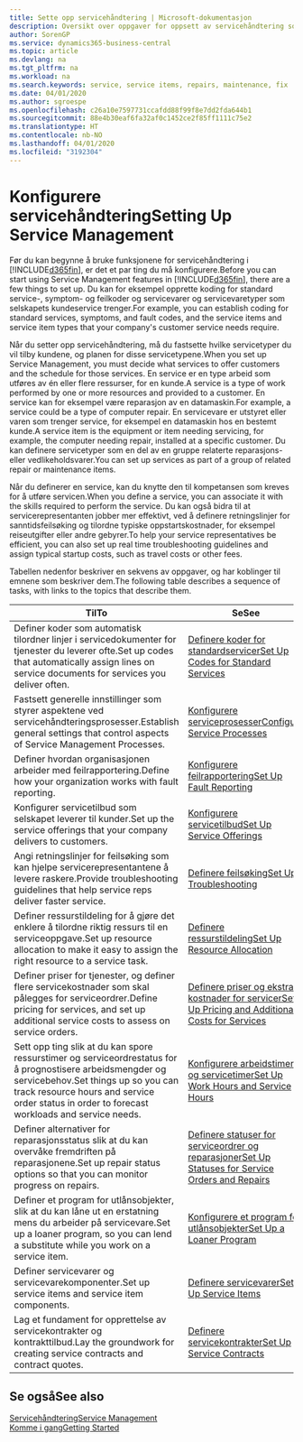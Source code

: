 ```yaml
---
title: Sette opp servicehåndtering | Microsoft-dokumentasjon
description: Oversikt over oppgaver for oppsett av servicehåndtering som er tilpasset måten organisasjonene håndterer tjenestene på.
author: SorenGP
ms.service: dynamics365-business-central
ms.topic: article
ms.devlang: na
ms.tgt_pltfrm: na
ms.workload: na
ms.search.keywords: service, service items, repairs, maintenance, fix
ms.date: 04/01/2020
ms.author: sgroespe
ms.openlocfilehash: c26a10e7597731ccafdd88f99f8e7dd2fda644b1
ms.sourcegitcommit: 88e4b30eaf6fa32af0c1452ce2f85ff1111c75e2
ms.translationtype: HT
ms.contentlocale: nb-NO
ms.lasthandoff: 04/01/2020
ms.locfileid: "3192304"
---
```

# <a name="setting-up-service-management"></a><span data-ttu-id="1f265-103">Konfigurere servicehåndtering</span><span class="sxs-lookup"><span data-stu-id="1f265-103">Setting Up Service Management</span></span>
<span data-ttu-id="1f265-104">Før du kan begynne å bruke funksjonene for servicehåndtering i [!INCLUDE[d365fin](includes/d365fin_md.md)], er det et par ting du må konfigurere.</span><span class="sxs-lookup"><span data-stu-id="1f265-104">Before you can start using Service Management features in [!INCLUDE[d365fin](includes/d365fin_md.md)], there are a few things to set up.</span></span> <span data-ttu-id="1f265-105">Du kan for eksempel opprette koding for standard service-, symptom- og feilkoder og servicevarer og servicevaretyper som selskapets kundeservice trenger.</span><span class="sxs-lookup"><span data-stu-id="1f265-105">For example, you can establish coding for standard services, symptoms, and fault codes, and the service items and service item types that your company's customer service needs require.</span></span>  

<span data-ttu-id="1f265-106">Når du setter opp servicehåndtering, må du fastsette hvilke servicetyper du vil tilby kundene, og planen for disse servicetypene.</span><span class="sxs-lookup"><span data-stu-id="1f265-106">When you set up Service Management, you must decide what services to offer customers and the schedule for those services.</span></span> <span data-ttu-id="1f265-107">En service er en type arbeid som utføres av én eller flere ressurser, for en kunde.</span><span class="sxs-lookup"><span data-stu-id="1f265-107">A service is a type of work performed by one or more resources and provided to a customer.</span></span> <span data-ttu-id="1f265-108">En service kan for eksempel være reparasjon av en datamaskin.</span><span class="sxs-lookup"><span data-stu-id="1f265-108">For example, a service could be a type of computer repair.</span></span> <span data-ttu-id="1f265-109">En servicevare er utstyret eller varen som trenger service, for eksempel en datamaskin hos en bestemt kunde.</span><span class="sxs-lookup"><span data-stu-id="1f265-109">A service item is the equipment or item needing servicing, for example, the computer needing repair, installed at a specific customer.</span></span> <span data-ttu-id="1f265-110">Du kan definere servicetyper som en del av en gruppe relaterte reparasjons- eller vedlikeholdsvarer.</span><span class="sxs-lookup"><span data-stu-id="1f265-110">You can set up services as part of a group of related repair or maintenance items.</span></span>  
  
<span data-ttu-id="1f265-111">Når du definerer en service, kan du knytte den til kompetansen som kreves for å utføre servicen.</span><span class="sxs-lookup"><span data-stu-id="1f265-111">When you define a service, you can associate it with the skills required to perform the service.</span></span> <span data-ttu-id="1f265-112">Du kan også bidra til at servicerepresentanten jobber mer effektivt, ved å definere retningslinjer for sanntidsfeilsøking og tilordne typiske oppstartskostnader, for eksempel reiseutgifter eller andre gebyrer.</span><span class="sxs-lookup"><span data-stu-id="1f265-112">To help your service representatives be efficient, you can also set up real time troubleshooting guidelines and assign typical startup costs, such as travel costs or other fees.</span></span>  

<span data-ttu-id="1f265-113">Tabellen nedenfor beskriver en sekvens av oppgaver, og har koblinger til emnene som beskriver dem.</span><span class="sxs-lookup"><span data-stu-id="1f265-113">The following table describes a sequence of tasks, with links to the topics that describe them.</span></span>  
  
| <span data-ttu-id="1f265-114">Til</span><span class="sxs-lookup"><span data-stu-id="1f265-114">To</span></span> | <span data-ttu-id="1f265-115">Se</span><span class="sxs-lookup"><span data-stu-id="1f265-115">See</span></span> |
| --- | --- |
| <span data-ttu-id="1f265-116">Definer koder som automatisk tilordner linjer i servicedokumenter for tjenester du leverer ofte.</span><span class="sxs-lookup"><span data-stu-id="1f265-116">Set up codes that automatically assign lines on service documents for services you deliver often.</span></span> |[<span data-ttu-id="1f265-117">Definere koder for standardservicer</span><span class="sxs-lookup"><span data-stu-id="1f265-117">Set Up Codes for Standard Services</span></span>](service-how-setup-service-coding.md)|
| <span data-ttu-id="1f265-118">Fastsett generelle innstillinger som styrer aspektene ved servicehåndteringsprosesser.</span><span class="sxs-lookup"><span data-stu-id="1f265-118">Establish general settings that control aspects of Service Management Processes.</span></span>|[<span data-ttu-id="1f265-119">Konfigurere serviceprosesser</span><span class="sxs-lookup"><span data-stu-id="1f265-119">Configure Service Processes</span></span>](service-setup-service-processes.md)|
| <span data-ttu-id="1f265-120">Definer hvordan organisasjonen arbeider med feilrapportering.</span><span class="sxs-lookup"><span data-stu-id="1f265-120">Define how your organization works with fault reporting.</span></span> |[<span data-ttu-id="1f265-121">Konfigurere feilrapportering</span><span class="sxs-lookup"><span data-stu-id="1f265-121">Set Up Fault Reporting</span></span>](service-how-setup-fault-reporting.md) |
| <span data-ttu-id="1f265-122">Konfigurer servicetilbud som selskapet leverer til kunder.</span><span class="sxs-lookup"><span data-stu-id="1f265-122">Set up the service offerings that your company delivers to customers.</span></span>|[<span data-ttu-id="1f265-123">Konfigurere servicetilbud</span><span class="sxs-lookup"><span data-stu-id="1f265-123">Set Up Service Offerings</span></span>](service-how-setup-service-offerings.md)|
| <span data-ttu-id="1f265-124">Angi retningslinjer for feilsøking som kan hjelpe servicerepresentantene å levere raskere.</span><span class="sxs-lookup"><span data-stu-id="1f265-124">Provide troubleshooting guidelines that help service reps deliver faster service.</span></span> |[<span data-ttu-id="1f265-125">Definere feilsøking</span><span class="sxs-lookup"><span data-stu-id="1f265-125">Set Up Troubleshooting</span></span>](service-how-setup-troubleshooting.md) |
| <span data-ttu-id="1f265-126">Definer ressurstildeling for å gjøre det enklere å tilordne riktig ressurs til en serviceoppgave.</span><span class="sxs-lookup"><span data-stu-id="1f265-126">Set up resource allocation to make it easy to assign the right resource to a service task.</span></span> |[<span data-ttu-id="1f265-127">Definere ressurstildeling</span><span class="sxs-lookup"><span data-stu-id="1f265-127">Set Up Resource Allocation</span></span>](service-how-setup-resource-allocation.md) |
| <span data-ttu-id="1f265-128">Definer priser for tjenester, og definer flere servicekostnader som skal pålegges for serviceordrer.</span><span class="sxs-lookup"><span data-stu-id="1f265-128">Define pricing for services, and set up additional service costs to assess on service orders.</span></span> |[<span data-ttu-id="1f265-129">Definere priser og ekstra kostnader for servicer</span><span class="sxs-lookup"><span data-stu-id="1f265-129">Set Up Pricing and Additional Costs for Services</span></span>](service-how-setup-service-costs-pricing.md)|
| <span data-ttu-id="1f265-130">Sett opp ting slik at du kan spore ressurstimer og serviceordrestatus for å prognostisere arbeidsmengder og servicebehov.</span><span class="sxs-lookup"><span data-stu-id="1f265-130">Set things up so you can track resource hours and service order status in order to forecast workloads and service needs.</span></span>|[<span data-ttu-id="1f265-131">Konfigurere arbeidstimer og servicetimer</span><span class="sxs-lookup"><span data-stu-id="1f265-131">Set Up Work Hours and Service Hours</span></span>](service-how-setup-work-service-hours.md)|
| <span data-ttu-id="1f265-132">Definer alternativer for reparasjonsstatus slik at du kan overvåke fremdriften på reparasjonene.</span><span class="sxs-lookup"><span data-stu-id="1f265-132">Set up repair status options so that you can monitor progress on repairs.</span></span> | [<span data-ttu-id="1f265-133">Definere statuser for serviceordrer og reparasjoner</span><span class="sxs-lookup"><span data-stu-id="1f265-133">Set Up Statuses for Service Orders and Repairs</span></span>](service-order-repair-status.md)|
| <span data-ttu-id="1f265-134">Definer et program for utlånsobjekter, slik at du kan låne ut en erstatning mens du arbeider på servicevare.</span><span class="sxs-lookup"><span data-stu-id="1f265-134">Set up a loaner program, so you can lend a substitute while you work on a service item.</span></span> |[<span data-ttu-id="1f265-135">Konfigurere et program for utlånsobjekter</span><span class="sxs-lookup"><span data-stu-id="1f265-135">Set Up a Loaner Program</span></span>](service-how-setup-loaner-program.md) |
| <span data-ttu-id="1f265-136">Definer servicevarer og servicevarekomponenter.</span><span class="sxs-lookup"><span data-stu-id="1f265-136">Set up service items and service item components.</span></span> |[<span data-ttu-id="1f265-137">Definere servicevarer</span><span class="sxs-lookup"><span data-stu-id="1f265-137">Set Up Service Items</span></span>](service-how-setup-service-items.md) |
| <span data-ttu-id="1f265-138">Lag et fundament for opprettelse av servicekontrakter og kontrakttilbud.</span><span class="sxs-lookup"><span data-stu-id="1f265-138">Lay the groundwork for creating service contracts and contract quotes.</span></span> |[<span data-ttu-id="1f265-139">Definere servicekontrakter</span><span class="sxs-lookup"><span data-stu-id="1f265-139">Set Up Service Contracts</span></span>](service-how-setup-service-contracts.md) |

## <a name="see-also"></a><span data-ttu-id="1f265-140">Se også</span><span class="sxs-lookup"><span data-stu-id="1f265-140">See also</span></span>
[<span data-ttu-id="1f265-141">Servicehåndtering</span><span class="sxs-lookup"><span data-stu-id="1f265-141">Service Management</span></span>](service-service.md)  
[<span data-ttu-id="1f265-142">Komme i gang</span><span class="sxs-lookup"><span data-stu-id="1f265-142">Getting Started</span></span>](product-get-started.md)  
